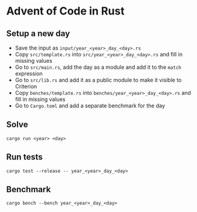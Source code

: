 # Advent of Code in Rust

## Setup a new day
- Save the input as `input/year_<year>_day_<day>.rs`
- Copy `src/template.rs` into `src/year_<year>_day_<day>.rs` and fill in missing values
- Go to `src/main.rs`, add the day as a module and add it to the `match` expression
- Go to `src/lib.rs` and add it as a public module to make it visible to Criterion
- Copy `benches/template.rs` into `benches/year_<year>_day_<day>.rs` and fill in missing values
- Go to `Cargo.toml` and add a separate benchmark for the day 

## Solve
`cargo run <year> <day>`

## Run tests
`cargo test --release -- year_<year>_day_<day>`

## Benchmark
`cargo bench --bench year_<year>_day_<day>`

